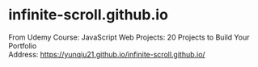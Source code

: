 # infinite-scroll.github.io
From Udemy Course: JavaScript Web Projects: 20 Projects to Build Your Portfolio
<br>
Address: https://yunqiu21.github.io/infinite-scroll.github.io/
